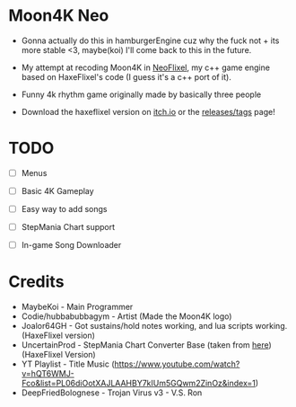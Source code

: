 # Moon4K Neo

* Gonna actually do this in hamburgerEngine cuz why the fuck not + its more stable <3, maybe(koi) I'll come back to this in the future.

* My attempt at recoding Moon4K in [NeoFlixel](https://github.com/NeoFlixel-Org/NeoFlixel), my c++ game engine based on HaxeFlixel's code (I guess it's a c++ port of it).

* Funny 4k rhythm game originally made by basically three people

* Download the haxeflixel version on [itch.io](https://yophlox.itch.io/moon4k) or the [releases/tags](https://github.com/yophlox/Moon4K/tags) page!

# TODO

- [ ] Menus

- [ ] Basic 4K Gameplay

- [ ] Easy way to add songs

- [ ] StepMania Chart support

- [ ] In-game Song Downloader

# Credits

* MaybeKoi - Main Programmer
* Codie/hubbabubbagym - Artist (Made the Moon4K logo)
* Joalor64GH - Got sustains/hold notes working, and lua scripts working. (HaxeFlixel version)
* UncertainProd - StepMania Chart Converter Base (taken from [here](https://github.com/UncertainProd/SMToPsychFNF-Web)) (HaxeFlixel Version)
* YT Playlist - Title Music (https://www.youtube.com/watch?v=hQT6WMJ-Fco&list=PL06diOotXAJLAAHBY7kIUm5GQwm2ZinOz&index=1)
* DeepFriedBolognese - Trojan Virus v3 - V.S. Ron
